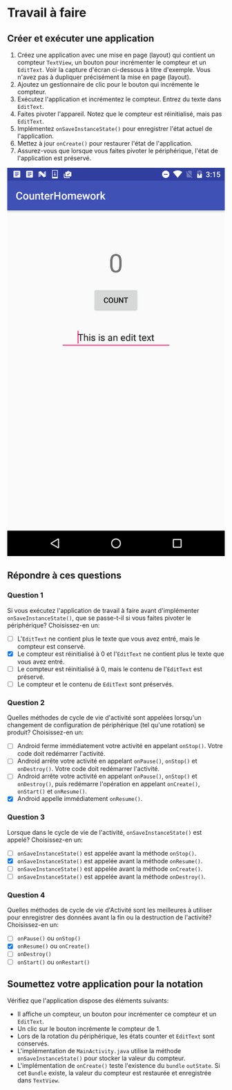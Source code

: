 # Travail à faire

## Créer et exécuter une application

1. Créez une application avec une mise en page (layout) qui contient un compteur `TextView`, un bouton pour incrémenter le compteur et un `EditText`. Voir la capture d'écran ci-dessous à titre d'exemple. Vous n'avez pas à dupliquer précisément la mise en page (layout).
2. Ajoutez un gestionnaire de clic pour le bouton qui incrémente le compteur.
3. Exécutez l'application et incrémentez le compteur. Entrez du texte dans `EditText`.
4. Faites pivoter l'appareil. Notez que le compteur est réinitialisé, mais pas `EditText`.
5. Implémentez `onSaveInstanceState()` pour enregistrer l'état actuel de l'application.
6. Mettez à jour `onCreate()` pour restaurer l'état de l'application.
7. Assurez-vous que lorsque vous faites pivoter le périphérique, l'état de l'application est préservé.

![screenshot](./images/screenshot.png)

## Répondre à ces questions

### **Question 1**

Si vous exécutez l'application de travail à faire avant d'implémenter `onSaveInstanceState()`, que se passe-t-il si vous faites pivoter le périphérique? Choisissez-en un:

- [ ] L'`EditText` ne contient plus le texte que vous avez entré, mais le compteur est conservé.
- [x] Le compteur est réinitialisé à 0 et l'`EditText` ne contient plus le texte que vous avez entré.
- [ ] Le compteur est réinitialisé à 0, mais le contenu de l'`EditText` est préservé.
- [ ] Le compteur et le contenu de `EditText` sont préservés.

### **Question 2**

Quelles méthodes de cycle de vie d'activité sont appelées lorsqu'un changement de configuration de périphérique (tel qu'une rotation) se produit? Choisissez-en un:

- [ ] Android ferme immédiatement votre activité en appelant `onStop()`. Votre code doit redémarrer l'activité.
- [ ] Android arrête votre activité en appelant `onPause()`, `onStop()` et `onDestroy()`. Votre code doit redémarrer l'activité.
- [ ] Android arrête votre activité en appelant `onPause()`, `onStop()` et `onDestroy()`, puis redémarre l'opération en appelant `onCreate()`, `onStart()` et `onResume()`.
- [x] Android appelle immédiatement `onResume()`.

### **Question 3**

Lorsque dans le cycle de vie de l'activité, `onSaveInstanceState()` est appelé? Choisissez-en un:

- [ ] `onSaveInstanceState()` est appelée avant la méthode `onStop()`.
- [x] `onSaveInstanceState()` est appelée avant la méthode `onResume()`.
- [ ] `onSaveInstanceState()` est appelée avant la méthode `onCreate()`.
- [ ] `onSaveInstanceState()` est appelée avant la méthode `onDestroy()`.

### **Question 4**

Quelles méthodes de cycle de vie d'Activité sont les meilleures à utiliser pour enregistrer des données avant la fin ou la destruction de l'activité? Choisissez-en un:

- [ ] `onPause()` ou `onStop()`
- [x] `onResume()` ou `onCreate()`
- [ ] `onDestroy()`
- [ ] `onStart()` ou `onRestart()`

## Soumettez votre application pour la notation

Vérifiez que l'application dispose des éléments suivants:

* Il affiche un compteur, un bouton pour incrémenter ce compteur et un `EditText`.
* Un clic sur le bouton incrémente le compteur de 1.
* Lors de la rotation du périphérique, les états counter et `EditText` sont conservés.
* L'implémentation de `MainActivity.java` utilise la méthode `onSaveInstanceState()` pour stocker la valeur du compteur.
* L'implémentation de `onCreate()` teste l'existence du `bundle` `outState`. Si cet `Bundle` existe, la valeur du compteur est restaurée et enregistrée dans `TextView`.
